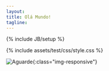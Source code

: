 ```yaml
---
layout: 
title: Olá Mundo!
tagline:
---
```

{% include JB/setup %}


{% include assets/test/css/style.css %}

![Aguarde](http://cinemaevideo.com/cinema/wp-content/uploads/aguarde.jpg){:class="img-responsive"}